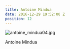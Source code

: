 ```yaml
---
title: Antoine Mindua
date: 2016-12-29 19:52:00 Z
position: 12
---
```


![antoine_mindua04.jpg](/uploads/antoine_mindua04.jpg)

Antoine Mindua